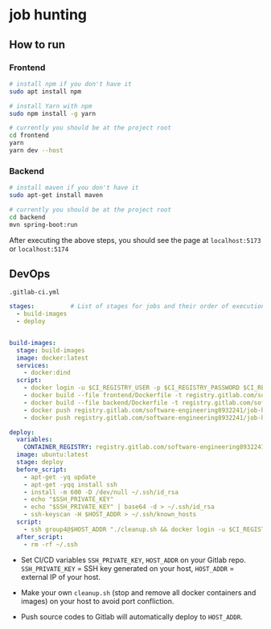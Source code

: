 # job hunting



## How to run

### Frontend

```bash
# install npm if you don't have it
sudo apt install npm

# install Yarn with npm
sudo npm install -g yarn

# currently you should be at the project root
cd frontend
yarn
yarn dev --host
```



### Backend

```bash
# install maven if you don't have it
sudo apt-get install maven

# currently you should be at the project root
cd backend
mvn spring-boot:run
```



After executing the above steps, you should see the page at `localhost:5173` or `localhost:5174`





## DevOps

`.gitlab-ci.yml`

```yaml
stages:          # List of stages for jobs and their order of execution
  - build-images
  - deploy


build-images:
  stage: build-images
  image: docker:latest
  services:
    - docker:dind
  script:
    - docker login -u $CI_REGISTRY_USER -p $CI_REGISTRY_PASSWORD $CI_REGISTRY
    - docker build --file frontend/Dockerfile -t registry.gitlab.com/software-engineering8932241/job-hunting:frontend_image_$CI_COMMIT_SHORT_SHA .
    - docker build --file backend/Dockerfile -t registry.gitlab.com/software-engineering8932241/job-hunting:backend_image_$CI_COMMIT_SHORT_SHA .
    - docker push registry.gitlab.com/software-engineering8932241/job-hunting:frontend_image_$CI_COMMIT_SHORT_SHA
    - docker push registry.gitlab.com/software-engineering8932241/job-hunting:backend_image_$CI_COMMIT_SHORT_SHA

deploy:
  variables:
    CONTAINER_REGISTRY: registry.gitlab.com/software-engineering8932241/job-hunting
  image: ubuntu:latest
  stage: deploy
  before_script:
    - apt-get -yq update
    - apt-get -yqq install ssh
    - install -m 600 -D /dev/null ~/.ssh/id_rsa
    - echo "$SSH_PRIVATE_KEY"
    - echo "$SSH_PRIVATE_KEY" | base64 -d > ~/.ssh/id_rsa
    - ssh-keyscan -H $HOST_ADDR > ~/.ssh/known_hosts
  script:
    - ssh group4@$HOST_ADDR "./cleanup.sh && docker login -u $CI_REGISTRY_USER -p $CI_REGISTRY_PASSWORD $CI_REGISTRY && docker pull $CONTAINER_REGISTRY:frontend_image_$CI_COMMIT_SHORT_SHA && docker run -d -t --name frontend_$CI_COMMIT_SHORT_SHA -p 5173:5173 $CONTAINER_REGISTRY:frontend_image_$CI_COMMIT_SHORT_SHA && docker pull $CONTAINER_REGISTRY:backend_image_$CI_COMMIT_SHORT_SHA && docker run -d -t --name backend_$CI_COMMIT_SHORT_SHA -p 8005:8005 $CONTAINER_REGISTRY:backend_image_$CI_COMMIT_SHORT_SHA && docker exec -d backend_$CI_COMMIT_SHORT_SHA mvn spring-boot:run && docker exec -d frontend_$CI_COMMIT_SHORT_SHA yarn dev --host && exit"
  after_script:
    - rm -rf ~/.ssh

```

- Set CI/CD variables `SSH_PRIVATE_KEY`, `HOST_ADDR` on your Gitlab repo. `SSH_PRIVATE_KEY` = SSH key generated on your host, `HOST_ADDR` = external IP of your host. 
- Make your own `cleanup.sh` (stop and remove all docker containers and images) on your host to avoid port confliction.

- Push source codes to Gitlab will automatically deploy to `HOST_ADDR`.
